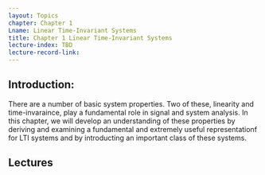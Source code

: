```yaml
---
layout: Topics
chapter: Chapter 1
Lname: Linear Time-Invariant Systems
title: Chapter 1 Linear Time-Invariant Systems
lecture-index: TBD
lecture-record-link:
---
```

## Introduction: 
There are a number of basic system properties. Two of these, linearity and time-invaraince, play a fundamental role in signal and system analysis. In this chapter, we will develop an understanding of these properties by deriving and examining a fundamental and extremely useful representationf for LTI systems and by introducting an important class of these systems.

## Lectures
